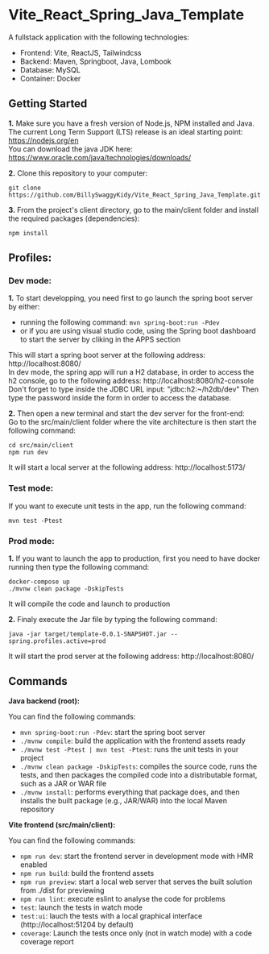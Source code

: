 # Vite_React_Spring_Java_Template
A fullstack application with the following technologies:
- Frontend: Vite, ReactJS, Tailwindcss
- Backend: Maven, Springboot, Java, Lombook
- Database: MySQL
- Container: Docker


## Getting Started

**1.**  Make sure you have a fresh version of Node.js, NPM installed and Java.<br>
The current Long Term Support (LTS) release is an ideal starting point: https://nodejs.org/en<br>
You can download the java JDK here: https://www.oracle.com/java/technologies/downloads/

**2.**  Clone this repository to your computer:
```
git clone https://github.com/BillySwaggyKidy/Vite_React_Spring_Java_Template.git
```

**3.** From the project's client directory, go to the main/client folder and install the required packages (dependencies):
```
npm install
```
## Profiles:

### Dev mode:

**1.** To start developping, you need first to go launch the spring boot server by either:<br>
* running the following command: `mvn spring-boot:run -Pdev`
* or if you are using visual studio code, using the Spring boot dashboard to start the server by cliking in the APPS section

This will start a spring boot server at the following address: http://localhost:8080/
<br>In dev mode, the spring app will run a H2 database, in order to access the h2 console, go to the following address: http://localhost:8080/h2-console
Don't forget to type inside the JDBC URL input: "jdbc:h2:~/h2db/dev"
Then type the password inside the form in order to access the database.

**2.** Then open a new terminal and start the dev server for the front-end:<br>
Go to the src/main/client folder where the vite architecture is then start the following command:
```
cd src/main/client
npm run dev
```
It will start a local server at the following address: http://localhost:5173/


### Test mode:

If you want to execute unit tests in the app, run the following command:
```
mvn test -Ptest
```

### Prod mode:

**1.** If you want to launch the app to production, first you need to have docker running then type the following command:
```
docker-compose up
./mvnw clean package -DskipTests
```
It will compile the code and launch to production

**2.** Finaly execute the Jar file by typing the following command:
```
java -jar target/template-0.0.1-SNAPSHOT.jar --spring.profiles.active=prod
```
It will start the prod server at the following address: http://localhost:8080/



## Commands

**Java backend (root):**

You can find the following commands:
* `mvn spring-boot:run -Pdev`: start the spring boot server
* `./mvnw compile`: build the application with the frontend assets ready
* `./mvnw test -Ptest | mvn test -Ptest`: runs the unit tests in your project
* `./mvnw clean package -DskipTests`: compiles the source code, runs the tests, and then packages the compiled code into a distributable format, such as a JAR or WAR file
* `./mvnw install`: performs everything that package does, and then installs the built package (e.g., JAR/WAR) into the local Maven repository

**Vite frontend (src/main/client):**

You can find the following commands:
* `npm run dev`: start the frontend server in development mode with HMR enabled
* `npm run build`: build the frontend assets
* `npm run preview`: start a local web server that serves the built solution from ./dist for previewing
* `npm run lint`: execute eslint to analyse the code for problems
* `test`: launch the tests in watch mode 
* `test:ui`: lauch the tests with a local graphical interface (http://localhost:51204 by default)
* `coverage`: Launch the tests once only (not in watch mode) with a code coverage report